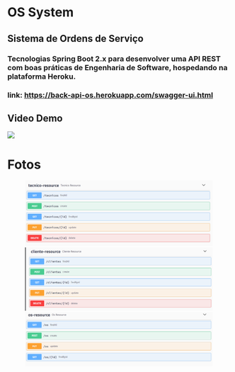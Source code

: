 # OS System
## Sistema de Ordens de Serviço
### Tecnologias Spring Boot 2.x para desenvolver uma API REST com boas práticas de Engenharia de Software, hospedando na plataforma Heroku.
### link: https://back-api-os.herokuapp.com/swagger-ui.html
## Video Demo
<img src="/img/os.gif" />

# Fotos
<figure>
    <img src="/img/tecnico.PNG">
    <img src="/img/cliente.PNG">
     <img src="/img/os.PNG">
</figure>
